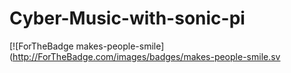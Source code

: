 # Cyber-Music-with-sonic-pi
[![ForTheBadge makes-people-smile](http://ForTheBadge.com/images/badges/makes-people-smile.sv